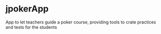 # jpokerApp
App to let teachers guide a poker course, providing tools to crate practices and tests for the students
